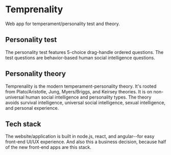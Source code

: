 # Temprenality
Web app for temperament/personality test and theory.

## Personality test
The personality test features 5-choice drag-handle ordered questions.
The test questions are behavior-based human social intelligence questions.

## Personality theory
Temprenality is the modern temperament-personality theory. 
It's rooted from Plato/Aristotle, Jung, Myers/Briggs, and Keirsey theories. 
It is on non-universal human social intelligence and personality types.
The theory avoids survival intelligence, universal social intelligence, sexual intelligence, and personal experience.

## Tech stack
The website/application is built in node.js, react, and angular--for easy front-end UI/UX experience.
And also this a business decision, because half of the new front-end apps are this stack.
